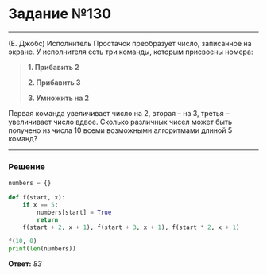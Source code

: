 # Задание №130

---

(Е. Джобс) Исполнитель Простачок преобразует число, записанное на экране. У исполнителя есть три команды, которым присвоены номера:
> **1.  Прибавить 2**
>
> **2. Прибавить 3**
>
> **3. Умножить на 2**

Первая команда увеличивает число на 2, вторая – на 3, третья – увеличивает число вдвое. Сколько различных чисел может быть получено из числа 10 всеми возможными алгоритмами длиной 5 команд?

---

### Решение

```python
numbers = {}

def f(start, x):
    if x == 5:
        numbers[start] = True
        return
    f(start + 2, x + 1), f(start + 3, x + 1), f(start * 2, x + 1)

f(10, 0)
print(len(numbers))
```

**Ответ:** _83_